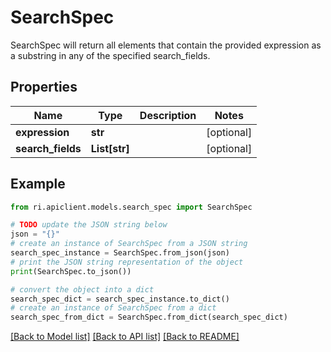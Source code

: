 # SearchSpec

SearchSpec will return all elements that contain the provided expression as a substring in any of the specified search_fields.

## Properties

Name | Type | Description | Notes
------------ | ------------- | ------------- | -------------
**expression** | **str** |  | [optional] 
**search_fields** | **List[str]** |  | [optional] 

## Example

```python
from ri.apiclient.models.search_spec import SearchSpec

# TODO update the JSON string below
json = "{}"
# create an instance of SearchSpec from a JSON string
search_spec_instance = SearchSpec.from_json(json)
# print the JSON string representation of the object
print(SearchSpec.to_json())

# convert the object into a dict
search_spec_dict = search_spec_instance.to_dict()
# create an instance of SearchSpec from a dict
search_spec_from_dict = SearchSpec.from_dict(search_spec_dict)
```
[[Back to Model list]](../README.md#documentation-for-models) [[Back to API list]](../README.md#documentation-for-api-endpoints) [[Back to README]](../README.md)

